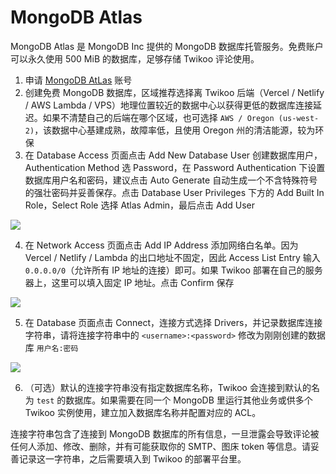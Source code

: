 # MongoDB Atlas

MongoDB Atlas 是 MongoDB Inc 提供的 MongoDB 数据库托管服务。免费账户可以永久使用 500 MiB 的数据库，足够存储 Twikoo 评论使用。

1. 申请 [MongoDB AtLas](https://www.mongodb.com/cloud/atlas/register) 账号
2. 创建免费 MongoDB 数据库，区域推荐选择离 Twikoo 后端（Vercel / Netlify / AWS Lambda / VPS）地理位置较近的数据中心以获得更低的数据库连接延迟。如果不清楚自己的后端在哪个区域，也可选择 `AWS / Oregon (us-west-2)`，该数据中心基建成熟，故障率低，且使用 Oregon 州的清洁能源，较为环保
3. 在 Database Access 页面点击 Add New Database User 创建数据库用户，Authentication Method 选 Password，在 Password Authentication 下设置数据库用户名和密码，建议点击 Auto Generate 自动生成一个不含特殊符号的强壮密码并妥善保存。点击 Database User Privileges 下方的 Add Built In Role，Select Role 选择 Atlas Admin，最后点击 Add User

![](./static/mongodb-1.png)

4. 在 Network Access 页面点击 Add IP Address 添加网络白名单。因为 Vercel / Netlify / Lambda 的出口地址不固定，因此 Access List Entry 输入 `0.0.0.0/0`（允许所有 IP 地址的连接）即可。如果 Twikoo 部署在自己的服务器上，这里可以填入固定 IP 地址。点击 Confirm 保存

![](./static/mongodb-2.png)

5. 在 Database 页面点击 Connect，连接方式选择 Drivers，并记录数据库连接字符串，请将连接字符串中的 `<username>:<password>` 修改为刚刚创建的数据库 `用户名:密码`

![](./static/mongodb-3.png)

6. （可选）默认的连接字符串没有指定数据库名称，Twikoo 会连接到默认的名为 `test` 的数据库。如果需要在同一个 MongoDB 里运行其他业务或供多个 Twikoo 实例使用，建立加入数据库名称并配置对应的 ACL。

连接字符串包含了连接到 MongoDB 数据库的所有信息，一旦泄露会导致评论被任何人添加、修改、删除，并有可能获取你的 SMTP、图床 token 等信息。请妥善记录这一字符串，之后需要填入到 Twikoo 的部署平台里。
